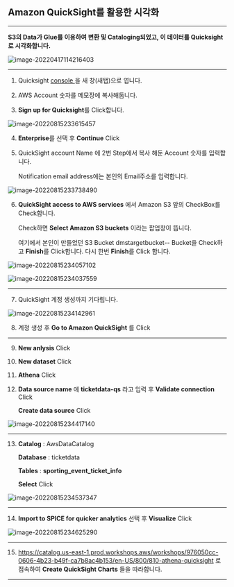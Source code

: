 ## Amazon QuickSight를 활용한 시각화

---

**S3의 Data가 Glue를 이용하여 변환 및 Cataloging되었고, 이 데이터를 Quicksight로 시각화합니다.**

![image-20220417114216403](images/image-20220417114216403.png)

---

1. Quicksight [console ](https://quicksight.aws.amazon.com/sn/start) 을 새 창(새탭)으로 엽니다.

2. AWS Account 숫자를 메모장에 복사해둡니다.
3. **Sign up for Quicksight**를 Click합니다.

![image-20220815233615457](images/image-20220815233615457.png)

4. **Enterprise**를 선택 후 **Continue** Click

5. QuickSight account Name 에 2번 Step에서 복사 해둔 Account 숫자를 입력합니다. 

   Notification email address에는 본인의 Email주소를 입력합니다.

![image-20220815233738490](images/image-20220815233738490.png)

6. **QuickSight access to AWS services** 에서 Amazon S3 앞의 CheckBox를 Check합니다. 

   Check하면 **Select Amazon S3 buckets** 이라는 팝업창이 뜹니다. 

   여기에서 본인이 만들었던 S3 Bucket dmstargetbucket-<INITIAL>-<RANDOM-NUMBER> Bucket을 Check하고 **Finish**를 Click합니다. 다시 한번 **Finish**를 Click 합니다.

![image-20220815234057102](images/image-20220815234057102.png)



![image-20220815234037559](images/image-20220815234037559.png)

---

7. QuickSight 계정 생성까지 기다립니다.

![image-20220815234142961](images/image-20220815234142961.png)

8. 계정 생성 후 **Go to Amazon QuickSight** 를 Click

---



9. **New anlysis** Click
10. **New dataset** Click

11. **Athena** Click

12. **Data source name** 에 **ticketdata-qs** 라고 입력 후 **Validate connection** Click

    **Create data source** Click

![image-20220815234417140](images/image-20220815234417140.png)

---

13. **Catalog** : AwsDataCatalog

    **Database** : ticketdata

    **Tables** : **sporting_event_ticket_info** 

    **Select** Click

![image-20220815234537347](images/image-20220815234537347.png)

---

14. **Import to SPICE for quicker analytics** 선택 후 **Visualize** Click

![image-20220815234625290](images/image-20220815234625290.png)



---

15. https://catalog.us-east-1.prod.workshops.aws/workshops/976050cc-0606-4b23-b49f-ca7b8ac4b153/en-US/800/810-athena-quicksight 로 접속하여 **Create QuickSight Charts** 들을 따라합니다.

---











